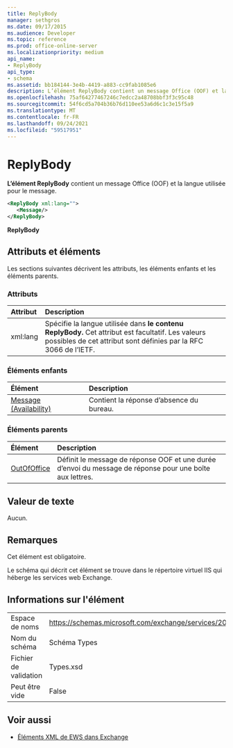 ```yaml
---
title: ReplyBody
manager: sethgros
ms.date: 09/17/2015
ms.audience: Developer
ms.topic: reference
ms.prod: office-online-server
ms.localizationpriority: medium
api_name:
- ReplyBody
api_type:
- schema
ms.assetid: bb184144-3e4b-4419-a883-cc9fab1085e6
description: L’élément ReplyBody contient un message Office (OOF) et la langue utilisée pour le message.
ms.openlocfilehash: 75af64277467246c7edcc2a48708bbf3f3c95c48
ms.sourcegitcommit: 54f6cd5a704b36b76d110ee53a6d6c1c3e15f5a9
ms.translationtype: MT
ms.contentlocale: fr-FR
ms.lasthandoff: 09/24/2021
ms.locfileid: "59517951"
---
```

# <a name="replybody"></a>ReplyBody

**L’élément ReplyBody** contient un message Office (OOF) et la langue utilisée pour le message. 
  
```XML
<ReplyBody xml:lang="">
   <Message/>
</ReplyBody>
```

 **ReplyBody**
## <a name="attributes-and-elements"></a>Attributs et éléments

Les sections suivantes décrivent les attributs, les éléments enfants et les éléments parents.
  
### <a name="attributes"></a>Attributs

|**Attribut**|**Description**|
|:-----|:-----|
|xml:lang  <br/> |Spécifie la langue utilisée dans **le contenu ReplyBody.** Cet attribut est facultatif. Les valeurs possibles de cet attribut sont définies par la RFC 3066 de l’IETF.  <br/> |
   
### <a name="child-elements"></a>Éléments enfants

|**Élément**|**Description**|
|:-----|:-----|
|[Message (Availability)](message-availability.md) <br/> |Contient la réponse d’absence du bureau.  <br/> |
   
### <a name="parent-elements"></a>Éléments parents

|**Élément**|**Description**|
|:-----|:-----|
|[OutOfOffice](outofoffice.md) <br/> |Définit le message de réponse OOF et une durée d’envoi du message de réponse pour une boîte aux lettres.  <br/> |
   
## <a name="text-value"></a>Valeur de texte

Aucun.
  
## <a name="remarks"></a>Remarques

Cet élément est obligatoire.
  
Le schéma qui décrit cet élément se trouve dans le répertoire virtuel IIS qui héberge les services web Exchange.
  
## <a name="element-information"></a>Informations sur l'élément

|||
|:-----|:-----|
|Espace de noms  <br/> |https://schemas.microsoft.com/exchange/services/2006/types  <br/> |
|Nom du schéma  <br/> |Schéma Types  <br/> |
|Fichier de validation  <br/> |Types.xsd  <br/> |
|Peut être vide  <br/> |False  <br/> |
   
## <a name="see-also"></a>Voir aussi



- [Éléments XML de EWS dans Exchange](ews-xml-elements-in-exchange.md)

